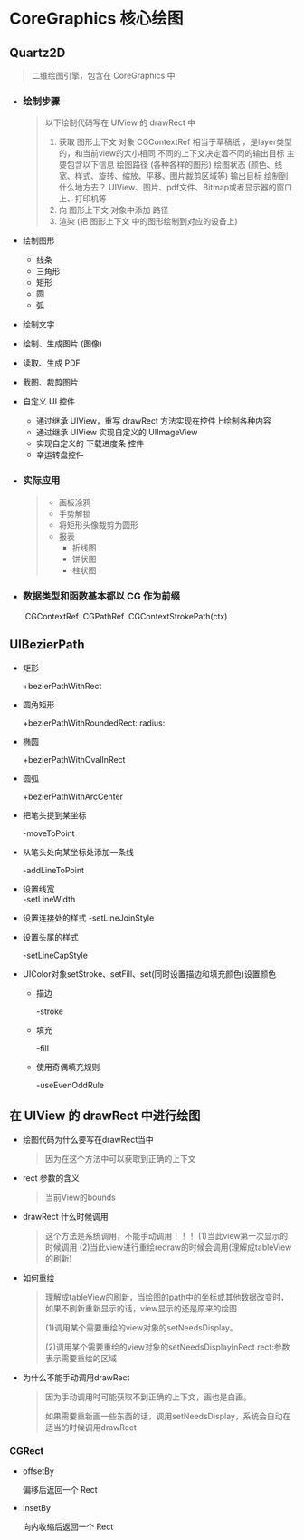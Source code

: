 # CoreGraphics 核心绘图

## Quartz2D

> 二维绘图引擎，包含在 CoreGraphics 中

- ### 绘制步骤

  > 以下绘制代码写在 UIView 的 drawRect 中
  >
  > 1. 获取 图形上下文 对象
  >     CGContextRef
  >     相当于草稿纸 ，是layer类型的，和当前view的大小相同
  >     不同的上下文决定着不同的输出目标
  >     主要包含以下信息
  >     	绘图路径
  >     		(各种各样的图形)
  >     	绘图状态
  >     		(颜色、线宽、样式、旋转、缩放、平移、图片裁剪区域等)
  >     	输出目标
  >     		绘制到什么地方去？ UIView、图片、pdf文件、Bitmap或者显示器的窗口上、打印机等
  > 2. 向 图形上下文 对象中添加 路径
  > 3. 渲染 (把 图形上下文 中的图形绘制到对应的设备上)

  

- 绘制图形

  - 线条
  - 三角形
  - 矩形
  - 圆
  - 弧

- 绘制文字

- 绘制、生成图片 (图像)

- 读取、生成 PDF

- 截图、裁剪图片

- 自定义 UI 控件

  - 通过继承 UIView，重写 drawRect 方法实现在控件上绘制各种内容
  - 通过继承 UIView 实现自定义的 UIImageView
  - 实现自定义的 下载进度条 控件
  - 幸运转盘控件

- ### 实际应用

  > - 画板涂鸦
  > - 手势解锁
  > - 将矩形头像裁剪为圆形
  > - 报表
  >   - 折线图
  >   - 饼状图
  >   - 柱状图



- ### 数据类型和函数基本都以 CG 作为前缀

  ​	CGContextRef
  ​	CGPathRef
  ​	CGContextStrokePath(ctx)



## UIBezierPath

- 矩形

  +bezierPathWithRect

- 圆角矩形

  +bezierPathWithRoundedRect: radius:

- 椭圆

  +bezierPathWithOvalInRect

- 圆弧

  +bezierPathWithArcCenter

- 把笔头提到某坐标

  -moveToPoint

- 从笔头处向某坐标处添加一条线	

  -addLineToPoint

- 设置线宽	
  -setLineWidth

- 设置连接处的样式
  -setLineJoinStyle

- 设置头尾的样式

  -setLineCapStyle

- UIColor对象setStroke、setFill、set(同时设置描边和填充颜色)设置颜色

  - 描边

    -stroke

  - 填充

    -fill

  - 使用奇偶填充规则

    -useEvenOddRule

  

## 在 UIView 的 drawRect 中进行绘图

- 绘图代码为什么要写在drawRect当中

  > 因为在这个方法中可以获取到正确的上下文

- rect 参数的含义

  > 当前View的bounds

- drawRect 什么时候调用
  	
  > 这个方法是系统调用，不能手动调用！！！
  > (1)当此view第一次显示的时候调用
  > (2)当此view进行重绘redraw的时候会调用(理解成tableView的刷新)

- 如何重绘

  > 理解成tableView的刷新，当绘图的path中的坐标或其他数据改变时，如果不刷新重新显示的话，view显示的还是原来的绘图
  >
  > (1)调用某个需要重绘的view对象的setNeedsDisplay。
  >
  > (2)调用某个需要重绘的view对象的setNeedsDisplayInRect rect:参数表示需要重绘的区域

- 为什么不能手动调用drawRect

  > 因为手动调用时可能获取不到正确的上下文，画也是白画。
  >
  > 如果需要重新画一些东西的话，调用setNeedsDisplay，系统会自动在适当的时候调用drawRect

### CGRect

- offsetBy

  偏移后返回一个 Rect

- insetBy

  向内收缩后返回一个 Rect